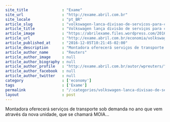 ```yaml
---
site_title               : "Exame"
site_url                 : "http://exame.abril.com.br"
site_locale              : "pt_BR"
article_slug             : "volkswagen-lanca-divisao-de-servicos-para-concorrer-com-uber"
article_title            : "Volkswagen lança divisão de serviços para concorrer com Uber"
article_image            : "https://abrilexame.files.wordpress.com/2016/09/size_960_16_9_logo_da_volkswagen7.jpg?quality=70&strip=all&w=960"
article_url              : "http://exame.abril.com.br/economia/volkswagen-lanca-divisao-de-servicos-para-concorrer-com-uber/"
article_published_at     : "2016-12-05T10:21:45-02:00"
article_description      : "Montadora oferecerá serviços de transporte sob demanda no ano que vem através da nova unidade, que se chamará MOIA..."
article_author_name      : "Reuters"
article_author_image     : null
article_author_biography : null
article_author_profile   : "http://exame.abril.com.br/autor/wpreuters/"
article_author_facebook  : null
article_author_twitter   : null
category                 : ['economy']
tags                     : ['Exame']
permalink                : "/:categories/volkswagen-lanca-divisao-de-servicos-para-concorrer-com-uber/"
layout                   : post
---
```


Montadora oferecerá serviços de transporte sob demanda no ano que vem através da nova unidade, que se chamará MOIA...

